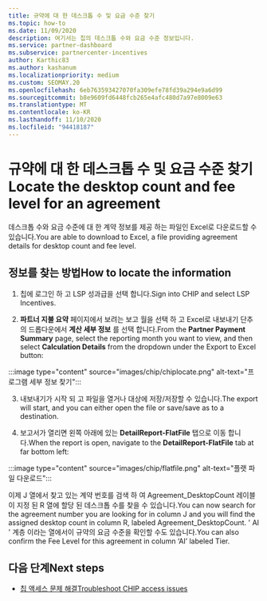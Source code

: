 ```yaml
---
title: 규약에 대 한 데스크톱 수 및 요금 수준 찾기
ms.topic: how-to
ms.date: 11/09/2020
description: 여기서는 칩의 데스크톱 수와 요금 수준 정보입니다.
ms.service: partner-dashboard
ms.subservice: partnercenter-incentives
author: Karthic83
ms.author: kashanum
ms.localizationpriority: medium
ms.custom: SEOMAY.20
ms.openlocfilehash: 6eb763593427070fa309efe78fd39a294e9a6d99
ms.sourcegitcommit: b8e9609fd6448fcb265e4afc480d7a97e8009e63
ms.translationtype: MT
ms.contentlocale: ko-KR
ms.lasthandoff: 11/10/2020
ms.locfileid: "94418187"
---
```

# <a name="locate-the-desktop-count-and-fee-level-for-an-agreement"></a><span data-ttu-id="cfd48-103">규약에 대 한 데스크톱 수 및 요금 수준 찾기</span><span class="sxs-lookup"><span data-stu-id="cfd48-103">Locate the desktop count and fee level for an agreement</span></span>

<span data-ttu-id="cfd48-104">데스크톱 수와 요금 수준에 대 한 계약 정보를 제공 하는 파일인 Excel로 다운로드할 수 있습니다.</span><span class="sxs-lookup"><span data-stu-id="cfd48-104">You are able to download to Excel, a file providing agreement details for desktop count and fee level.</span></span>

## <a name="how-to-locate-the-information"></a><span data-ttu-id="cfd48-105">정보를 찾는 방법</span><span class="sxs-lookup"><span data-stu-id="cfd48-105">How to locate the information</span></span>

1. <span data-ttu-id="cfd48-106">칩에 로그인 하 고 LSP 성과급을 선택 합니다.</span><span class="sxs-lookup"><span data-stu-id="cfd48-106">Sign into CHIP and select LSP Incentives.</span></span>

2. <span data-ttu-id="cfd48-107">**파트너 지불 요약** 페이지에서 보려는 보고 월을 선택 하 고 Excel로 내보내기 단추의 드롭다운에서 **계산 세부 정보** 를 선택 합니다.</span><span class="sxs-lookup"><span data-stu-id="cfd48-107">From the **Partner Payment Summary** page, select the reporting month you want to view, and then select **Calculation Details** from the dropdown under the Export to Excel button:</span></span>

:::image type="content" source="images/chip/chiplocate.png" alt-text="프로그램 세부 정보 찾기":::

3. <span data-ttu-id="cfd48-109">내보내기가 시작 되 고 파일을 열거나 대상에 저장/저장할 수 있습니다.</span><span class="sxs-lookup"><span data-stu-id="cfd48-109">The export will start, and you can either open the file or save/save as to a destination.</span></span>

4. <span data-ttu-id="cfd48-110">보고서가 열리면 왼쪽 아래에 있는 **DetailReport-FlatFile** 탭으로 이동 합니다.</span><span class="sxs-lookup"><span data-stu-id="cfd48-110">When the report is open, navigate to the **DetailReport-FlatFile** tab at far bottom left:</span></span>

:::image type="content" source="images/chip/flatfile.png" alt-text="플랫 파일 다운로드":::

<span data-ttu-id="cfd48-112">이제 J 열에서 찾고 있는 계약 번호를 검색 하 여 Agreement_DesktopCount 레이블이 지정 된 R 열에 할당 된 데스크톱 수를 찾을 수 있습니다.</span><span class="sxs-lookup"><span data-stu-id="cfd48-112">You can now search for the agreement number you are looking for in column J and you will find the assigned desktop count in column R, labeled Agreement_DesktopCount.</span></span> <span data-ttu-id="cfd48-113">' AI ' 계층 이라는 열에서이 규약의 요금 수준을 확인할 수도 있습니다.</span><span class="sxs-lookup"><span data-stu-id="cfd48-113">You can also confirm the Fee Level for this agreement in column ‘AI’ labeled Tier.</span></span>

## <a name="next-steps"></a><span data-ttu-id="cfd48-114">다음 단계</span><span class="sxs-lookup"><span data-stu-id="cfd48-114">Next steps</span></span>

- [<span data-ttu-id="cfd48-115">칩 액세스 문제 해결</span><span class="sxs-lookup"><span data-stu-id="cfd48-115">Troubleshoot CHIP access issues</span></span>](chip-access-trouble.md)
